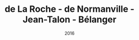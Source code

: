 ---
date: '2016'
title: 'de La Roche - de Normanville - Jean-Talon - Bélanger'
type: ruelle_verte
district: rosemont
position: { lng: -73.60929777136184, lat: 45.542797952610385 }
---